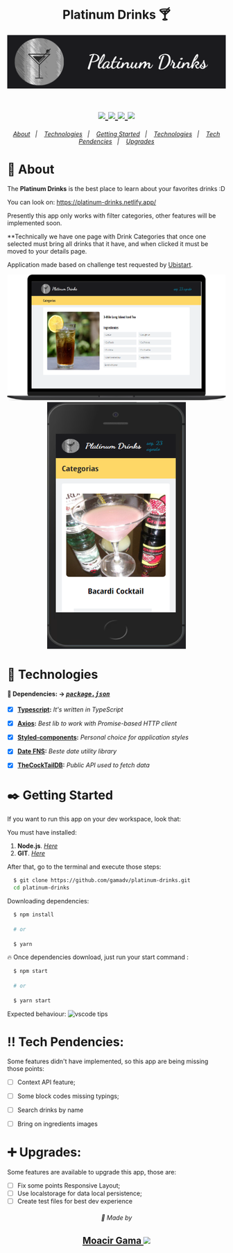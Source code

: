 <h1 align=center> Platinum Drinks 🍸 </h1> 
<p align=center>
  <img src="readme-assets/banner.png" width=700 />
</p>

  <h1 align="center">  
    <a href="https://www.typescriptlang.org/" target="_blank"  rel="noopener noreferrer" >
      <img src="https://badgen.net/badge/-/TypeScript?icon=typescript&label&labelColor=blue&color=555555">
    </a>
    <a href="https://pt-br.reactjs.org/docs/getting-started.html" target="_blank"  rel="noopener noreferrer">
      <img src="https://badges.aleen42.com/src/react.svg">
    </a>
    <a href="https://code.visualstudio.com/" target="_blank"  rel="noopener noreferrer">
      <img src="https://badges.aleen42.com/src/visual_studio_code.svg">
    </a>
     <a href="https://github.com/styled-components">
      <img src="https://img.shields.io/badge/styles-%F0%9F%92%85%20styled--components-orange.svg?colorB=daa357&colorA=db748e)](https://github.com/styled-components/styled-components">
    </a>
   </h1>

<h6 align=center>
  <a href="#notebook-about">About</a>&nbsp;&nbsp;&nbsp;|&nbsp;&nbsp;&nbsp;
  <a href="#hammer-technologies">Technologies</a>&nbsp;&nbsp;&nbsp;|&nbsp;&nbsp;&nbsp;
  <a href="#black_nib-getting-started">Getting Started</a>&nbsp;&nbsp;&nbsp;|&nbsp;&nbsp;&nbsp;
  <a href="#hammer-technologies">Technologies</a>&nbsp;&nbsp;&nbsp;|&nbsp;&nbsp;&nbsp;
  <a href="#bangbang-tech-pendencies">Tech Pendencies</a>&nbsp;&nbsp;&nbsp;|&nbsp;&nbsp;&nbsp;
  <a href="#heavy_plus_sign-upgrades">Upgrades</a>
</h6>

# :notebook: About

The **Platinum Drinks** is the best place to learn about your favorites drinks :D

You can look on: https://platinum-drinks.netlify.app/

Presently this app only works with filter categories, other features will be implemented soon.

**Technically we have one page with Drink Categories that once one selected must bring all drinks that it have, and when clicked it must be moved to your details page.

Application made based on challenge test requested by [Ubistart](https://ubistart.com/).

<div align="center">
    <img src="readme-assets/desk.png" width="600">
    <img src="readme-assets/mobile.png" width="320" height="568">
</div>

# :hammer: Technologies

#### 📃 Dependencies: -> <i><kbd> [package.json](./package.json) </kbd></i>

- [x] <b>[Typescript](https://www.typescriptlang.org/):</b> <i>It's written in TypeScript</i>
- [x] <b>[Axios](https://github.com/axios/axios):</b> <i>Best lib to work with Promise-based HTTP client </i>
- [x] <b>[Styled-components](https://styled-components.com/):</b> <i>Personal choice for application styles</i>
- [x] <b>[Date FNS](https://date-fns.org/):</b> <i>Beste date utility library </i>
- [x] <b>[TheCockTailDB](https://www.thecocktaildb.com/api.php):</b> <i>Public API used to fetch data </i>


# :black_nib: Getting Started

If you want to run this app on your dev workspace, look that:

You must have installed:

1. **Node.js**. <i>[Here](https://nodejs.org/en/)</i>
2. **GIT**. <i>[Here](https://git-scm.com)</i>

After that, go to the terminal and execute those steps:

```bash
  $ git clone https://github.com/gamadv/platinum-drinks.git
  cd platinum-drinks
```

Downloading dependencies:

```bash
  $ npm install

  # or

  $ yarn
```

:fire: Once dependencies download, just run your start command :

```bash
  $ npm start

  # or

  $ yarn start
```

Expected behaviour:
<img src="readme-assets/platinum-drinks.gif" alt="vscode tips"/>

# :bangbang: Tech Pendencies:

Some features didn't have implemented, so this app are being missing those points:
- [ ] Context API feature;
- [ ] Some block codes missing typings;
- [ ] Search drinks by name
- [ ] Bring on ingredients images


# :heavy_plus_sign: Upgrades:

Some features are available to upgrade this app, those are:

- [ ] Fix some points Responsive Layout;
- [ ] Use localstorage for data local persistence;
- [ ] Create test files for best dev experience

<p align=center> 
  <h6 align=center>💙 Made by</h6> 
  <h2 align=center>
  <a href="https://www.linkedin.com/in/gama-leal">  Moacir Gama
    <img src="https://image.flaticon.com/icons/png/512/174/174857.png" width=20>
  </a>
  </h2>
</p>
